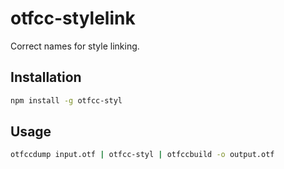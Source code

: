 # otfcc-stylelink
Correct names for style linking.

## Installation

```bash
npm install -g otfcc-styl
```

## Usage

```bash
otfccdump input.otf | otfcc-styl | otfccbuild -o output.otf
```

